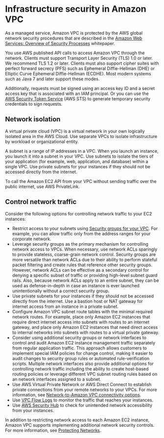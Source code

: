 # Infrastructure security in Amazon VPC<a name="infrastructure-security"></a>

As a managed service, Amazon VPC is protected by the AWS global network security procedures that are described in the [Amazon Web Services: Overview of Security Processes](https://d0.awsstatic.com/whitepapers/Security/AWS_Security_Whitepaper.pdf) whitepaper\.

You use AWS published API calls to access Amazon VPC through the network\. Clients must support Transport Layer Security \(TLS\) 1\.0 or later\. We recommend TLS 1\.2 or later\. Clients must also support cipher suites with perfect forward secrecy \(PFS\) such as Ephemeral Diffie\-Hellman \(DHE\) or Elliptic Curve Ephemeral Diffie\-Hellman \(ECDHE\)\. Most modern systems such as Java 7 and later support these modes\.

Additionally, requests must be signed using an access key ID and a secret access key that is associated with an IAM principal\. Or you can use the [AWS Security Token Service](https://docs.aws.amazon.com/STS/latest/APIReference/Welcome.html) \(AWS STS\) to generate temporary security credentials to sign requests\.

## Network isolation<a name="network-isolation"></a>

A virtual private cloud \(VPC\) is a virtual network in your own logically isolated area in the AWS Cloud\. Use separate VPCs to isolate infrastructure by workload or organizational entity\.

A subnet is a range of IP addresses in a VPC\. When you launch an instance, you launch it into a subnet in your VPC\. Use subnets to isolate the tiers of your application \(for example, web, application, and database\) within a single VPC\. Use private subnets for your instances if they should not be accessed directly from the internet\.

To call the Amazon EC2 API from your VPC without sending traffic over the public internet, use AWS PrivateLink\.

## Control network traffic<a name="control-network-traffic"></a>

Consider the following options for controlling network traffic to your EC2 instances:
+ Restrict access to your subnets using [Security groups for your VPC](VPC_SecurityGroups.md)\. For example, you can allow traffic only from the address ranges for your corporate network\.
+ Leverage security groups as the primary mechanism for controlling network access to VPCs\. When necessary, use network ACLs sparingly to provide stateless, coarse\-grain network control\. Security groups are more versatile than network ACLs due to their ability to perform stateful packet filtering and create rules that reference other security groups\. However, network ACLs can be effective as a secondary control for denying a specific subset of traffic or providing high\-level subnet guard rails\. Also, because network ACLs apply to an entire subnet, they can be used as defense\-in\-depth in case an instance is ever launched unintentionally without a correct security group\.
+ Use private subnets for your instances if they should not be accessed directly from the internet\. Use a bastion host or NAT gateway for internet access from an instance in a private subnet\.
+ Configure Amazon VPC subnet route tables with the minimal required network routes\. For example, place only Amazon EC2 instances that require direct internet access into subnets with routes to an internet gateway, and place only Amazon EC2 instances that need direct access to internal networks into subnets with routes to a virtual private gateway\.
+ Consider using additional security groups or network interfaces to control and audit Amazon EC2 instance management traffic separately from regular application traffic\. This approach allows customers to implement special IAM policies for change control, making it easier to audit changes to security group rules or automated rule\-verification scripts\. Multiple network interfaces also provide additional options for controlling network traffic including the ability to create host\-based routing policies or leverage different VPC subnet routing rules based on an network interfaces assigned to a subnet\.
+ Use AWS Virtual Private Network or AWS Direct Connect to establish private connections from your remote networks to your VPCs\. For more information, see [Network\-to\-Amazon VPC connectivity options](https://docs.aws.amazon.com/whitepapers/latest/aws-vpc-connectivity-options/network-to-amazon-vpc-connectivity-options.html)\.
+ Use [VPC Flow Logs](https://docs.aws.amazon.com/vpc/latest/userguide/flow-logs.html) to monitor the traffic that reaches your instances\.
+ Use [AWS Security Hub](http://aws.amazon.com/security-hub/) to check for unintended network accessibility from your instances\.

In addition to restricting network access to each Amazon EC2 instance, Amazon VPC supports implementing additional network security controls\. For more information, see [Protecting Networks](https://docs.aws.amazon.com/wellarchitected/latest/security-pillar/protecting-networks.html)\.